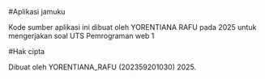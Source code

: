 #Aplikasi jamuku

Kode sumber aplikasi ini dibuat oleh YORENTIANA RAFU pada 2025
untuk mengerjakan soal UTS Pemrograman web 1

#Hak cipta 

Dibuat oleh YORENTIANA_RAFU (202359201030) 2025. 
